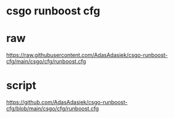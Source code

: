 # csgo runboost cfg
# raw
https://raw.githubusercontent.com/AdasAdasiek/csgo-runboost-cfg/main/csgo/cfg/runboost.cfg
# script 
https://github.com/AdasAdasiek/csgo-runboost-cfg/blob/main/csgo/cfg/runboost.cfg
